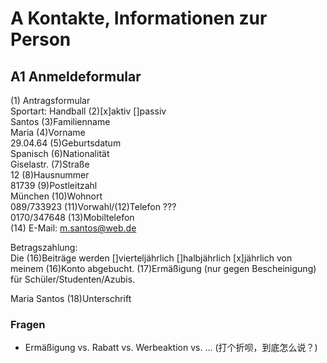 # A Kontakte, Informationen zur Person
## A1 Anmeldeformular
(1) Antragsformular  
Sportart: Handball (2)[x]aktiv []passiv  
Santos (3)Familienname  
Maria (4)Vorname  
29.04.64 (5)Geburtsdatum  
Spanisch (6)Nationalität  
Giselastr. (7)Straße  
12 (8)Hausnummer  
81739 (9)Postleitzahl  
München (10)Wohnort  
089/733923 (11)Vorwahl/(12)Telefon ???  
0170/347648 (13)Mobiltelefon  
(14) E-Mail: m.santos@web.de  

Betragszahlung:  
Die (16)Beiträge werden []vierteljährlich []halbjährlich [x]jährlich von meinem (16)Konto abgebucht. (17)Ermäßigung (nur gegen Bescheinigung) für Schüler/Studenten/Azubis.

Maria Santos
(18)Unterschrift

### Fragen
* Ermäßigung vs. Rabatt vs. Werbeaktion vs. ... (打个折呗，到底怎么说？)
